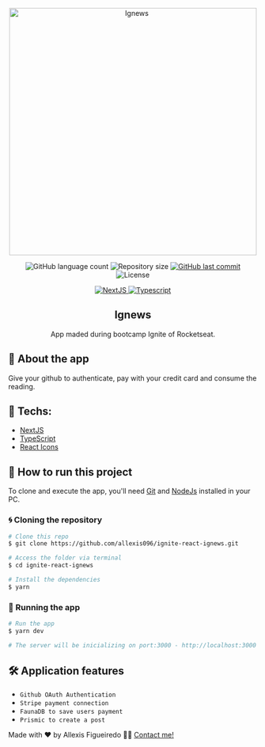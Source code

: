 <p align="center"><img  alt="Ignews" src="https://i.imgur.com/RFEeT4M.png" width="500" /></p>

<p align="center">

<img alt="GitHub language count" src="https://img.shields.io/github/languages/count/allexis096/ignite-react-ignews">

<img alt="Repository size" src="https://img.shields.io/github/repo-size/allexis096/ignite-react-ignews">

<a href="https://github.com/allexis096/ignite-react-ignews/graphs/commit-activity">
    <img alt="GitHub last commit" src="https://img.shields.io/github/last-commit/allexis096/ignite-react-ignews?color=blue%22">
</a>

<img alt="License" src="https://img.shields.io/badge/license-MIT-brightgreen?color=blue">
</p>

<p align="center">

<a href="https://nextjs.org/">
  <img alt="NextJS" src="https://img.shields.io/static/v1?color=black&label=Next&message=JS&?style=plastic&logo=Next">
</a>

<a href="https://www.typescriptlang.org/">
  <img alt="Typescript" src="https://img.shields.io/static/v1?color=blue&label=Typescript&message=JS&?style=plastic&logo=Typescript">
</a>

</p>
<h2 align="center">
  Ignews
</h2>

<p align="center">App maded during bootcamp Ignite of Rocketseat.</p>

## 🏁 About the app

Give your github to authenticate, pay with your credit card and consume the reading.

## 🔨 Techs:

- [NextJS][next]
- [TypeScript][typescript]
- [React Icons][reacticons]


## 🚀 How to run this project

To clone and execute the app, you'll need [Git](https://git-scm.com) and [NodeJs][nodejs] installed in your PC.

### 🌀 Cloning the repository

```bash
# Clone this repo
$ git clone https://github.com/allexis096/ignite-react-ignews.git

# Access the folder via terminal
$ cd ignite-react-ignews

# Install the dependencies
$ yarn
```

### 🧭 Running the app

```bash
# Run the app
$ yarn dev

# The server will be inicializing on port:3000 - http://localhost:3000
```

## 🛠 Application features
- `Github OAuth Authentication`
- `Stripe payment connection`
- `FaunaDB to save users payment`
- `Prismic to create a post`


Made with ❤️ by Allexis Figueiredo 👋🏽 [Contact me!](https://www.linkedin.com/in/allexis-figueiredo/)

[nodejs]: https://nodejs.org/en/
[license]: https://opensource.org/licenses/MIT
[next]: https://nextjs.org/
[license]: https://opensource.org/licenses/MIT
[typescript]: https://www.typescriptlang.org/
[reacticons]: https://react-icons.github.io/
